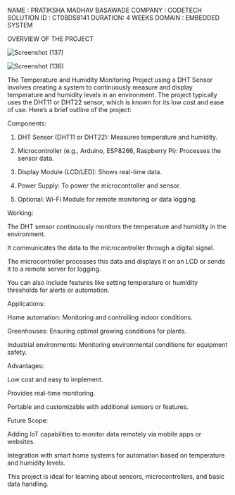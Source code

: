 NAME : PRATIKSHA MADHAV BASAWADE
COMPANY : CODETECH SOLUTION
ID : CT08DS8141
DURATION: 4 WEEKS
DOMAIN : EMBEDDED SYSTEM



OVERVIEW OF THE PROJECT


![Screenshot (137)](https://github.com/user-attachments/assets/b7606d5b-3994-43ba-b2f3-b8dfe8740399)

 ![Screenshot (136)](https://github.com/user-attachments/assets/b4a35621-58b7-44ff-9326-ef2e1c679c82)

The Temperature and Humidity Monitoring Project using a DHT Sensor involves creating a system to continuously measure and display temperature and humidity levels in an environment. The project typically uses the DHT11 or DHT22 sensor, which is known for its low cost and ease of use. Here’s a brief outline of the project:

Components:

1. DHT Sensor (DHT11 or DHT22): Measures temperature and humidity.


2. Microcontroller (e.g., Arduino, ESP8266, Raspberry Pi): Processes the sensor data.


3. Display Module (LCD/LED): Shows real-time data.


4. Power Supply: To power the microcontroller and sensor.


5. Optional: Wi-Fi Module for remote monitoring or data logging.



Working:

The DHT sensor continuously monitors the temperature and humidity in the environment.

It communicates the data to the microcontroller through a digital signal.

The microcontroller processes this data and displays it on an LCD or sends it to a remote server for logging.

You can also include features like setting temperature or humidity thresholds for alerts or automation.


Applications:

Home automation: Monitoring and controlling indoor conditions.

Greenhouses: Ensuring optimal growing conditions for plants.

Industrial environments: Monitoring environmental conditions for equipment safety.


Advantages:

Low cost and easy to implement.

Provides real-time monitoring.

Portable and customizable with additional sensors or features.


Future Scope:

Adding IoT capabilities to monitor data remotely via mobile apps or websites.

Integration with smart home systems for automation based on temperature and humidity levels.


This project is ideal for learning about sensors, microcontrollers, and basic data handling.
